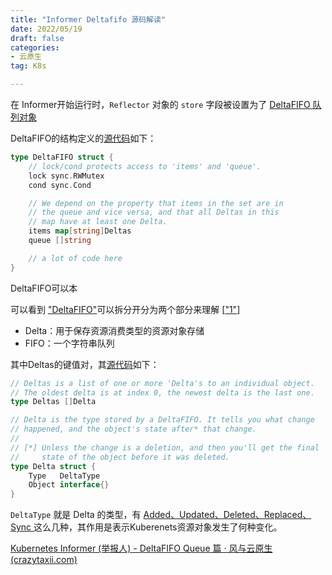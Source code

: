 ```yaml
---
title: "Informer Deltafifo 源码解读"
date: 2022/05/19
draft: false
categories:
- 云原生
tag: K8s

---
```


在 Informer开始运行时，`Reflector` 对象的 `store` 字段被设置为了 [DeltaFIFO 队列对象](https://github.com/kubernetes/client-go/blob/v0.18.6/tools/cache/shared_informer.go#L336-L378)

DeltaFIFO的结构定义的[源代码](https://github.com/kubernetes/client-go/blob/v0.18.6/tools/cache/delta_fifo.go#L158-L192)如下：

```go
type DeltaFIFO struct {
    // lock/cond protects access to 'items' and 'queue'.
    lock sync.RWMutex
    cond sync.Cond

    // We depend on the property that items in the set are in
    // the queue and vice versa, and that all Deltas in this
    // map have at least one Delta.
    items map[string]Deltas
    queue []string

    // a lot of code here
}
```

DeltaFIFO可以本

可以看到 ["DeltaFIFO"](siyuan://blocks/20220509122523-zsk961s)可以拆分开分为两个部分来理解 \[["1"](siyuan://blocks/20220509115438-pbyetvk)\]

- Delta：用于保存资源消费类型的资源对象存储
- FIFO：一个字符串队列

其中Deltas的键值对，其[源代码](http://127.0.0.1:6806/%5B\*%5D(https://github.com/kubernetes/client-go/blob/v0.18.6/tools/cache/delta_fifo.go#L675-L683))如下：

```go
// Deltas is a list of one or more 'Delta's to an individual object.
// The oldest delta is at index 0, the newest delta is the last one.
type Deltas []Delta

// Delta is the type stored by a DeltaFIFO. It tells you what change
// happened, and the object's state after* that change.
//
// [*] Unless the change is a deletion, and then you'll get the final
//     state of the object before it was deleted.
type Delta struct {
    Type   DeltaType
    Object interface{}
}
```

`DeltaType` 就是 Delta 的类型，有 [Added、Updated、Deleted、Replaced、Sync ](https://github.com/kubernetes/client-go/blob/v0.18.6/tools/cache/delta_fifo.go#L656-L673)这么几种，其作用是表示Kuberenets资源对象发生了何种变化。

[Kubernetes                     Informer           (举报人)                   - DeltaFIFO Queue 篇 · 风与云原生 (crazytaxii.com)](https://blog.crazytaxii.com/posts/k8s_client_go_informer2/)